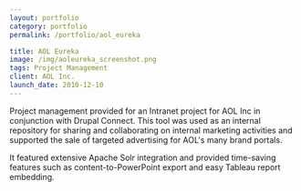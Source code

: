 ```yaml
---
layout: portfolio
category: portfolio
permalink: /portfolio/aol_eureka

title: AOL Eureka
image: /img/aoleureka_screenshot.png
tags: Project Management
client: AOL Inc.
launch_date: 2010-12-10
---
```

Project management provided for an Intranet project for AOL Inc in conjunction with Drupal Connect. This tool was used as an internal repository for sharing and collaborating on internal marketing activities and supported the sale of targeted advertising for AOL's many brand portals.

It featured extensive Apache Solr integration and provided time-saving features such as content-to-PowerPoint export and easy Tableau report embedding.